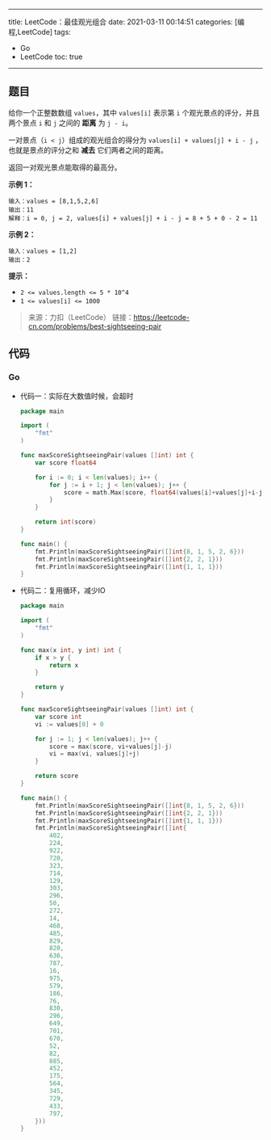 ----
title: LeetCode：最佳观光组合
date: 2021-03-11 00:14:51
categories: [编程,LeetCode]
tags: 
- Go
- LeetCode
toc: true
----

## 题目

给你一个正整数数组 `values`，其中 `values[i]` 表示第 `i` 个观光景点的评分，并且两个景点 `i` 和 `j` 之间的 **距离** 为 `j - i`。

一对景点（`i < j`）组成的观光组合的得分为 `values[i] + values[j] + i - j` ，也就是景点的评分之和 **减去** 它们两者之间的距离。

返回一对观光景点能取得的最高分。

<!-- more -->

**示例 1：**

```
输入：values = [8,1,5,2,6]
输出：11
解释：i = 0, j = 2, values[i] + values[j] + i - j = 8 + 5 + 0 - 2 = 11
```

**示例 2：**

```
输入：values = [1,2]
输出：2
```

**提示：**

- `2 <= values.length <= 5 * 10^4`
- `1 <= values[i] <= 1000`

> 来源：力扣（LeetCode）
> 链接：https://leetcode-cn.com/problems/best-sightseeing-pair

## 代码

### Go

- 代码一：实际在大数值时候，会超时

    ```go
    package main

    import (
        "fmt"
    )

    func maxScoreSightseeingPair(values []int) int {
        var score float64

        for i := 0; i < len(values); i++ {
            for j := i + 1; j < len(values); j++ {
                score = math.Max(score, float64(values[i]+values[j]+i-j))
            }
        }

        return int(score)
    }

    func main() {
        fmt.Println(maxScoreSightseeingPair([]int{8, 1, 5, 2, 6}))
        fmt.Println(maxScoreSightseeingPair([]int{2, 2, 1}))
        fmt.Println(maxScoreSightseeingPair([]int{1, 1, 1}))
    }
    ```

- 代码二：复用循环，减少IO

    ```go
    package main

	import (
		"fmt"
	)

	func max(x int, y int) int {
		if x > y {
			return x
		}

		return y
	}

	func maxScoreSightseeingPair(values []int) int {
		var score int
		vi := values[0] + 0

		for j := 1; j < len(values); j++ {
			score = max(score, vi+values[j]-j)
			vi = max(vi, values[j]+j)
		}

		return score
	}

	func main() {
		fmt.Println(maxScoreSightseeingPair([]int{8, 1, 5, 2, 6}))
		fmt.Println(maxScoreSightseeingPair([]int{2, 2, 1}))
		fmt.Println(maxScoreSightseeingPair([]int{1, 1, 1}))
		fmt.Println(maxScoreSightseeingPair([]int{
			402,
			224,
			922,
			720,
			323,
			714,
			129,
			303,
			296,
			50,
			272,
			14,
			468,
			485,
			829,
			820,
			636,
			787,
			16,
			975,
			579,
			186,
			76,
			830,
			296,
			649,
			701,
			670,
			52,
			82,
			885,
			452,
			175,
			564,
			345,
			729,
			433,
			797,
		}))
	}

    ```